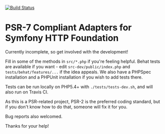 [![Build Status](https://travis-ci.org/Sam-Burns/psr7-symfony-httpfoundation.svg?branch=master)](https://travis-ci.org/Sam-Burns/psr7-symfony-httpfoundation)

PSR-7 Compliant Adapters for Symfony HTTP Foundation
====================================================

Currently incomplete, so get involved with the development!

Fill in some of the methods in ```src/*.php``` if you're feeling helpful.  Behat tests are available if you want - edit
```src-dev/public/index.php``` and ```tests/behat/features/...``` if the idea appeals.  We also have a PHPSpec
installation and a PHPUnit installation if you wish to add tests there.

Tests can be run locally on PHP5.4+ with ```./tests/tests-dev.sh```, and will also run on Travis CI.

As this is a PSR-related project, PSR-2 is the preferred coding standard, but if you don't know how to do that, someone
will fix it for you.

Bug reports also welcomed.

Thanks for your help!
